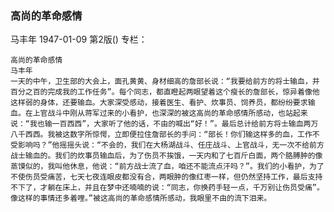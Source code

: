 ### 高尚的革命感情
马丰年
1947-01-09
第2版()
专栏：

    高尚的革命感情
    马丰年
    一天的中午，卫生部的大会上，面孔黄黄、身材细高的詹部长说：“我要给前方的将士输血，并百分之百的完成我的工作任务”。每个同志，都直瞪起两眼望着这个瘦长的詹部长，惊异着像他这样弱的身体，还要输血。大家深受感动，接着医生、看护、炊事员、饲养员，都纷纷要求输血。在上官战斗中刚从蒋军过来的小看护，也深深的被这高尚的革命感情所感动，也站起来说：“我也输一百西西”，大家听了他的话，不由的喊出“好！”。最后总计给前方将士输血两万八千西西。我被这数字所惊愕，立即便拉住詹部长的手问：“部长！你们输这样多的血，工作不受影响吗？”他摇摇头说：“不会的，我们在大杨湖战斗、任庄战斗、上官战斗，无一次不给前方战士输血的。我们的炊事员输血后，为了伤员不挨饿，一天内和了七百斤白面，两个胳膊肿的像蒸馍似的，我叫他休息，他说：“前方战士流了血，咱还不能流点汗吗？”。我们的小看护，为了不使伤员受痛苦，七天七夜连眼皮都没有合，两眼肿的像红枣一样，但仍然坚持工作，最后支持不下了，才躺在床上，并且在梦中还喃喃的说：“同志，你换药手轻一点，千万别让伤员受痛”。像这样的事情还多着哩。”被这高尚的革命感情所感动，我眼里不由的流下泪来。
